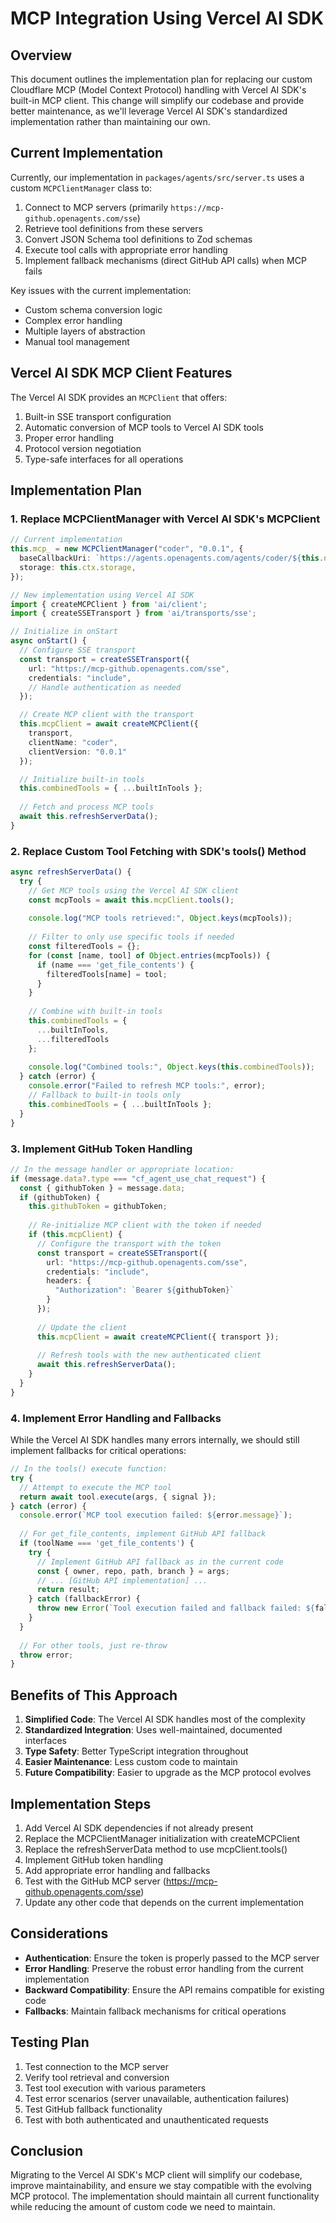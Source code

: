 # MCP Integration Using Vercel AI SDK

## Overview

This document outlines the implementation plan for replacing our custom Cloudflare MCP (Model Context Protocol) handling with Vercel AI SDK's built-in MCP client. This change will simplify our codebase and provide better maintenance, as we'll leverage Vercel AI SDK's standardized implementation rather than maintaining our own.

## Current Implementation

Currently, our implementation in `packages/agents/src/server.ts` uses a custom `MCPClientManager` class to:

1. Connect to MCP servers (primarily `https://mcp-github.openagents.com/sse`)
2. Retrieve tool definitions from these servers
3. Convert JSON Schema tool definitions to Zod schemas
4. Execute tool calls with appropriate error handling
5. Implement fallback mechanisms (direct GitHub API calls) when MCP fails

Key issues with the current implementation:
- Custom schema conversion logic
- Complex error handling
- Multiple layers of abstraction
- Manual tool management

## Vercel AI SDK MCP Client Features

The Vercel AI SDK provides an `MCPClient` that offers:

1. Built-in SSE transport configuration
2. Automatic conversion of MCP tools to Vercel AI SDK tools
3. Proper error handling
4. Protocol version negotiation
5. Type-safe interfaces for all operations

## Implementation Plan

### 1. Replace MCPClientManager with Vercel AI SDK's MCPClient

```typescript
// Current implementation
this.mcp_ = new MCPClientManager("coder", "0.0.1", {
  baseCallbackUri: `https://agents.openagents.com/agents/coder/${this.name}/callback`,
  storage: this.ctx.storage,
});

// New implementation using Vercel AI SDK
import { createMCPClient } from 'ai/client';
import { createSSETransport } from 'ai/transports/sse';

// Initialize in onStart
async onStart() {
  // Configure SSE transport
  const transport = createSSETransport({
    url: "https://mcp-github.openagents.com/sse",
    credentials: "include",
    // Handle authentication as needed
  });

  // Create MCP client with the transport
  this.mcpClient = await createMCPClient({
    transport,
    clientName: "coder",
    clientVersion: "0.0.1"
  });

  // Initialize built-in tools
  this.combinedTools = { ...builtInTools };
  
  // Fetch and process MCP tools
  await this.refreshServerData();
}
```

### 2. Replace Custom Tool Fetching with SDK's tools() Method

```typescript
async refreshServerData() {
  try {
    // Get MCP tools using the Vercel AI SDK client
    const mcpTools = await this.mcpClient.tools();
    
    console.log("MCP tools retrieved:", Object.keys(mcpTools));
    
    // Filter to only use specific tools if needed
    const filteredTools = {};
    for (const [name, tool] of Object.entries(mcpTools)) {
      if (name === 'get_file_contents') {
        filteredTools[name] = tool;
      }
    }
    
    // Combine with built-in tools
    this.combinedTools = {
      ...builtInTools,
      ...filteredTools
    };
    
    console.log("Combined tools:", Object.keys(this.combinedTools));
  } catch (error) {
    console.error("Failed to refresh MCP tools:", error);
    // Fallback to built-in tools only
    this.combinedTools = { ...builtInTools };
  }
}
```

### 3. Implement GitHub Token Handling

```typescript
// In the message handler or appropriate location:
if (message.data?.type === "cf_agent_use_chat_request") {
  const { githubToken } = message.data;
  if (githubToken) {
    this.githubToken = githubToken;
    
    // Re-initialize MCP client with the token if needed
    if (this.mcpClient) {
      // Configure the transport with the token
      const transport = createSSETransport({
        url: "https://mcp-github.openagents.com/sse",
        credentials: "include",
        headers: {
          "Authorization": `Bearer ${githubToken}`
        }
      });
      
      // Update the client
      this.mcpClient = await createMCPClient({ transport });
      
      // Refresh tools with the new authenticated client
      await this.refreshServerData();
    }
  }
}
```

### 4. Implement Error Handling and Fallbacks

While the Vercel AI SDK handles many errors internally, we should still implement fallbacks for critical operations:

```typescript
// In the tools() execute function:
try {
  // Attempt to execute the MCP tool
  return await tool.execute(args, { signal });
} catch (error) {
  console.error(`MCP tool execution failed: ${error.message}`);
  
  // For get_file_contents, implement GitHub API fallback
  if (toolName === 'get_file_contents') {
    try {
      // Implement GitHub API fallback as in the current code
      const { owner, repo, path, branch } = args;
      // ... [GitHub API implementation] ...
      return result;
    } catch (fallbackError) {
      throw new Error(`Tool execution failed and fallback failed: ${fallbackError.message}`);
    }
  }
  
  // For other tools, just re-throw
  throw error;
}
```

## Benefits of This Approach

1. **Simplified Code**: The Vercel AI SDK handles most of the complexity
2. **Standardized Integration**: Uses well-maintained, documented interfaces
3. **Type Safety**: Better TypeScript integration throughout
4. **Easier Maintenance**: Less custom code to maintain
5. **Future Compatibility**: Easier to upgrade as the MCP protocol evolves

## Implementation Steps

1. Add Vercel AI SDK dependencies if not already present
2. Replace the MCPClientManager initialization with createMCPClient
3. Replace the refreshServerData method to use mcpClient.tools()
4. Implement GitHub token handling
5. Add appropriate error handling and fallbacks
6. Test with the GitHub MCP server (https://mcp-github.openagents.com/sse)
7. Update any other code that depends on the current implementation

## Considerations

- **Authentication**: Ensure the token is properly passed to the MCP server
- **Error Handling**: Preserve the robust error handling from the current implementation
- **Backward Compatibility**: Ensure the API remains compatible for existing code
- **Fallbacks**: Maintain fallback mechanisms for critical operations

## Testing Plan

1. Test connection to the MCP server
2. Verify tool retrieval and conversion
3. Test tool execution with various parameters
4. Test error scenarios (server unavailable, authentication failures)
5. Test GitHub fallback functionality
6. Test with both authenticated and unauthenticated requests

## Conclusion

Migrating to the Vercel AI SDK's MCP client will simplify our codebase, improve maintainability, and ensure we stay compatible with the evolving MCP protocol. The implementation should maintain all current functionality while reducing the amount of custom code we need to maintain.